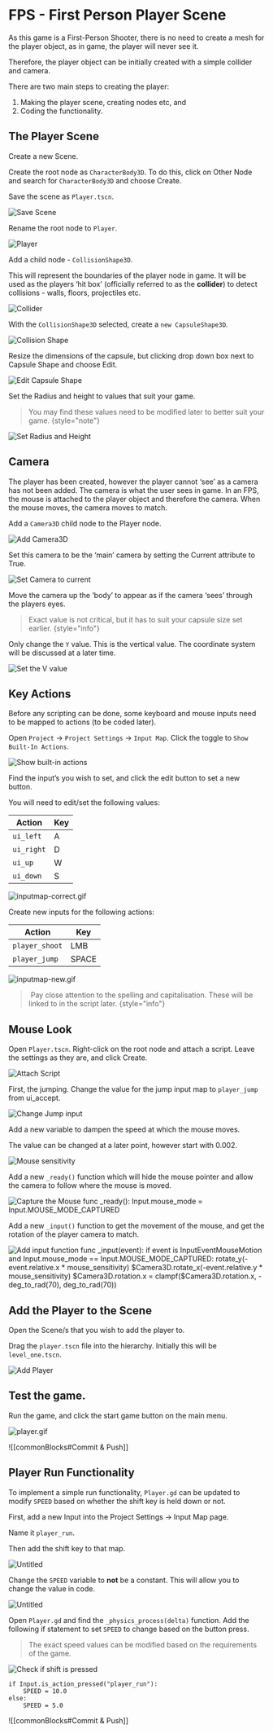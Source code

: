 # FPS - First Person Player Scene

As this game is a First-Person Shooter, there is no need to create a mesh for the player object, as in game, the player will never see it.

Therefore, the player object can be initially created with a simple collider and camera.

There are two main steps to creating the player:

1. Making the player scene, creating nodes etc, and 
2. Coding the functionality.

## The Player Scene

Create a new Scene. 

Create the root node as `CharacterBody3D`. To do this, click on Other Node and search for `CharacterBody3D` and choose Create.

Save the scene as `Player.tscn`.

![Save Scene](fpc-SaveScene.png)

Rename the root node to `Player`.

![Player](fpc-RenameRoot.png)

Add a child node - `CollisionShape3D`.

This will represent the boundaries of the player node in game. It will be used as the players ‘hit box’ (officially referred to as the **collider**) to detect collisions - walls, floors, projectiles etc.

![Collider](fpc-Collider.png)

With the `CollisionShape3D` selected, create a `new CapsuleShape3D`.

![Collision Shape](fpc-CollisionShape.png)

Resize the dimensions of the capsule, but clicking drop down box next to Capsule Shape and choose Edit.

![Edit Capsule Shape](fpc-EditCapsuleShape.png)

Set the Radius and height to values that suit your game.

> You may find these values need to be modified later to better suit your game.
{style="note"}

![Set Radius and Height](fpc-RadiusHeight.png)

## Camera

The player has been created, however the player cannot ‘see’ as a camera has not been added. The camera is what the user sees in game. In an FPS, the mouse is attached to the player object and therefore the camera. When the mouse moves, the camera moves to match.

Add a `Camera3D` child node to the Player node.

![Add Camera3D](fpc-Camera3d.png)

Set this camera to be the ‘main’ camera by setting the Current attribute to True.

![Set Camera to current](fpc-CameraCurrent.png)

Move the camera up the ‘body’ to appear as if the camera ‘sees’ through the players eyes.

> Exact value is not critical, but it has to suit your capsule size set earlier.
{style="info"}

Only change the `Y` value. This is the vertical value. The coordinate system will be discussed at a later time.

![Set the V value](fpc-CameraYValue.png)

## Key Actions

Before any scripting can be done, some keyboard and mouse inputs need to be mapped to actions (to be coded later).

Open `Project` → `Project Settings` → `Input Map`. Click the toggle to `Show Built-In Actions`.

![Show built-in actions](InputMap-BuiltInActions.png)

Find the input’s you wish to set, and click the edit button to set a new button.

You will need to edit/set the following values:

| Action     | Key |
|------------|-----|
| `ui_left`  | A   |
| `ui_right` | D   |
| `ui_up`    | W   |
| `ui_down`  | S   |


![inputmap-correct.gif](InputMap-correct.gif)

Create new inputs for the following actions:

| Action         | Key   |
|----------------|-------|
| `player_shoot` | LMB   |
| `player_jump`  | SPACE |


![inputmap-new.gif](InputMap-new.gif)


>️ Pay close attention to the spelling and capitalisation. These will be linked to in the script later.
{style="info"}

## Mouse Look

Open `Player.tscn`. Right-click on the root node and attach a script. Leave the settings as they are, and click Create.

![Attach Script](fpc-PlayerAddScript.png)

First, the jumping. Change the value for the jump input map to `player_jump` from ui_accept.

![Change Jump input](fpc-ScriptJump.png)

Add a new variable to dampen the speed at which the mouse moves.

The value can be changed at a later point, however start with 0.002.

![Mouse sensitivity](fpc-ScriptMouseSensitivity.png)

Add a new `_ready()` function which will hide the mouse pointer and allow the camera to follow where the mouse is moved.

<tabs>
<tab title="Screenshot">
<img src="fpc-ScriptMouseCapture.png" alt="Capture the Mouse"/>
</tab>
<tab title="Code">
<code-block>
func _ready():
    Input.mouse_mode = Input.MOUSE_MODE_CAPTURED
</code-block>
</tab>
</tabs>

Add a new `_input()` function to get the movement of the mouse, and get the rotation of the player camera to match.

<tabs>
<tab title="Screenshot">
<img src="fpc-ScriptAddInputFunc.png" alt="Add input function" />
</tab>
<tab title="Code">
<code-block>
func _input(event):
    if event is InputEventMouseMotion and Input.mouse_mode == Input.MOUSE_MODE_CAPTURED:
        rotate_y(-event.relative.x * mouse_sensitivity)
        $Camera3D.rotate_x(-event.relative.y * mouse_sensitivity)
        $Camera3D.rotation.x = clampf($Camera3D.rotation.x, -deg_to_rad(70), deg_to_rad(70))
</code-block>
</tab>
</tabs>




## Add the Player to the Scene

Open the Scene/s that you wish to add the player to.

Drag the `player.tscn` file into the hierarchy. Initially this will be `level_one.tscn`.

![Add Player](fpc-AddPlayer.png)

## Test the game.

Run the game, and click the start game button on the main menu.

![player.gif](fpc-PlayerInGame.gif)

![[commonBlocks#Commit & Push]]

## Player Run Functionality

To implement a simple run functionality, `Player.gd` can be updated to modify `SPEED` based on whether the shift key is held down or not.

First, add a new Input into the Project Settings → Input Map page.

Name it `player_run`.

Then add the shift key to that map.

![Untitled](fpc-InputMapShift.png)

Change the `SPEED` variable to **not** be a constant. This will allow you to change the value in code.

![Untitled](fpc-SpeedVariable.png)

Open `Player.gd` and find the `_physics_process(delta)` function. Add the following if statement to set `SPEED` to change based on the button press.

> The exact speed values can be modified based on the requirements of the game.

![Check if shift is pressed](fpc-SpeedShiftCheck.png)

```gdscript
if Input.is_action_pressed("player_run"):
	SPEED = 10.0
else:
	SPEED = 5.0
```


![[commonBlocks#Commit & Push]]